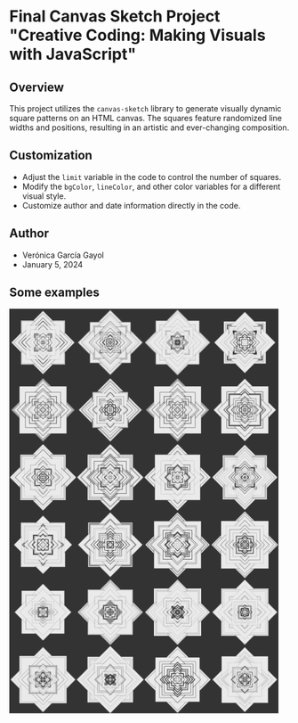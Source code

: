 # Final Canvas Sketch Project "Creative Coding: Making Visuals with JavaScript"

## Overview

This project utilizes the `canvas-sketch` library to generate visually dynamic square patterns on an HTML canvas. The squares feature randomized line widths and positions, resulting in an artistic and ever-changing composition.

## Customization

- Adjust the `limit` variable in the code to control the number of squares.
- Modify the `bgColor`, `lineColor`, and other color variables for a different visual style.
- Customize author and date information directly in the code.


## Author

- Verónica García Gayol
- January 5, 2024
  
## Some examples
<div style="display:flex;">
  <img src="./output/2024.01.05-18.53.11.png" width="24%" />
  <img src="./output/2024.01.05-18.53.26.png" width="24%" />
  <img src="./output/2024.01.05-18.53.36.png" width="24%" />
  <img src="./output/2024.01.05-18.56.00.png" width="24%" />
</div>
<div style="display:flex;">
  <img src="./output/2024.01.05-18.56.49.png" width="24%" />
  <img src="./output/2024.01.05-18.56.43.png" width="24%" />
  <img src="./output/2024.01.05-18.56.49.png" width="24%" />
  <img src="./output/2024.01.05-18.56.51.png" width="24%" />
</div>
<div style="display:flex;">
  <img src="./output/2024.01.05-18.56.56.png" width="24%" />
  <img src="./output/2024.01.05-18.56.57.png" width="24%" />
  <img src="./output/2024.01.05-18.57.00.png" width="24%" />
  <img src="./output/2024.01.05-18.57.10.png" width="24%" />
</div>
<div style="display:flex;">
  <img src="./output/2024.01.05-18.59.08.png" width="24%" />
  <img src="./output/2024.01.05-18.59.19.png" width="24%" />
  <img src="./output/2024.01.05-18.59.21.png" width="24%" />
  <img src="./output/2024.01.05-19.00.18.png" width="24%" />
</div>
<div style="display:flex;">
  <img src="./output/2024.01.05-19.00.37.png" width="24%" />
  <img src="./output/2024.01.05-19.01.26.png" width="24%" />
  <img src="./output/2024.01.05-19.01.28.png" width="24%" />
  <img src="./output/2024.01.05-19.01.29.png" width="24%" />
</div>
<div style="display:flex;">
  <img src="./output/2024.01.05-19.01.30.png" width="24%" />
  <img src="./output/2024.01.05-19.01.46.png" width="24%" />
  <img src="./output/2024.01.05-19.03.32.png" width="24%" />
  <img src="./output/2024.01.05-19.03.57.png" width="24%" />
</div>
